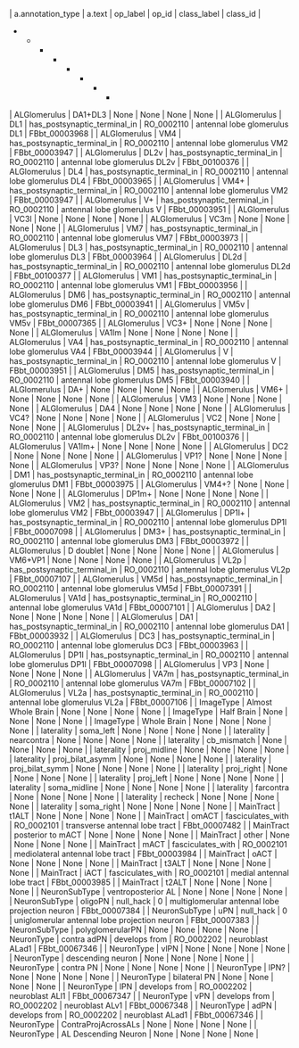 | a.annotation_type | a.text | op_label | op_id | class_label | class_id |
 + + + + + + + +
| ALGlomerulus | DA1+DL3 | None | None | None | None |
| ALGlomerulus | DL1 | has_postsynaptic_terminal_in | RO_0002110 | antennal lobe glomerulus DL1 | FBbt_00003968 |
| ALGlomerulus | VM4 | has_postsynaptic_terminal_in | RO_0002110 | antennal lobe glomerulus VM2 | FBbt_00003947 |
| ALGlomerulus | DL2v | has_postsynaptic_terminal_in | RO_0002110 | antennal lobe glomerulus DL2v | FBbt_00100376 |
| ALGlomerulus | DL4 | has_postsynaptic_terminal_in | RO_0002110 | antennal lobe glomerulus DL4 | FBbt_00003965 |
| ALGlomerulus | VM4+ | has_postsynaptic_terminal_in | RO_0002110 | antennal lobe glomerulus VM2 | FBbt_00003947 |
| ALGlomerulus | V+ | has_postsynaptic_terminal_in | RO_0002110 | antennal lobe glomerulus V | FBbt_00003951 |
| ALGlomerulus | VC3l | None | None | None | None |
| ALGlomerulus | VC3m | None | None | None | None |
| ALGlomerulus | VM7 | has_postsynaptic_terminal_in | RO_0002110 | antennal lobe glomerulus VM7 | FBbt_00003973 |
| ALGlomerulus | DL3 | has_postsynaptic_terminal_in | RO_0002110 | antennal lobe glomerulus DL3 | FBbt_00003964 |
| ALGlomerulus | DL2d | has_postsynaptic_terminal_in | RO_0002110 | antennal lobe glomerulus DL2d | FBbt_00100377 |
| ALGlomerulus | VM1 | has_postsynaptic_terminal_in | RO_0002110 | antennal lobe glomerulus VM1 | FBbt_00003956 |
| ALGlomerulus | DM6 | has_postsynaptic_terminal_in | RO_0002110 | antennal lobe glomerulus DM6 | FBbt_00003941 |
| ALGlomerulus | VM5v | has_postsynaptic_terminal_in | RO_0002110 | antennal lobe glomerulus VM5v | FBbt_00007365 |
| ALGlomerulus | VC3+ | None | None | None | None |
| ALGlomerulus | VA1lm | None | None | None | None |
| ALGlomerulus | VA4 | has_postsynaptic_terminal_in | RO_0002110 | antennal lobe glomerulus VA4 | FBbt_00003944 |
| ALGlomerulus | V | has_postsynaptic_terminal_in | RO_0002110 | antennal lobe glomerulus V | FBbt_00003951 |
| ALGlomerulus | DM5 | has_postsynaptic_terminal_in | RO_0002110 | antennal lobe glomerulus DM5 | FBbt_00003940 |
| ALGlomerulus | DA+ | None | None | None | None |
| ALGlomerulus | VM6+ | None | None | None | None |
| ALGlomerulus | VM3 | None | None | None | None |
| ALGlomerulus | DA4 | None | None | None | None |
| ALGlomerulus | VC4? | None | None | None | None |
| ALGlomerulus | VC2 | None | None | None | None |
| ALGlomerulus | DL2v+ | has_postsynaptic_terminal_in | RO_0002110 | antennal lobe glomerulus DL2v | FBbt_00100376 |
| ALGlomerulus | VA1lm+ | None | None | None | None |
| ALGlomerulus | DC2 | None | None | None | None |
| ALGlomerulus | VP1? | None | None | None | None |
| ALGlomerulus | VP3? | None | None | None | None |
| ALGlomerulus | DM1 | has_postsynaptic_terminal_in | RO_0002110 | antennal lobe glomerulus DM1 | FBbt_00003975 |
| ALGlomerulus | VM4+? | None | None | None | None |
| ALGlomerulus | DP1m+ | None | None | None | None |
| ALGlomerulus | VM2 | has_postsynaptic_terminal_in | RO_0002110 | antennal lobe glomerulus VM2 | FBbt_00003947 |
| ALGlomerulus | DP1l+ | has_postsynaptic_terminal_in | RO_0002110 | antennal lobe glomerulus DP1l | FBbt_00007098 |
| ALGlomerulus | DM3+ | has_postsynaptic_terminal_in | RO_0002110 | antennal lobe glomerulus DM3 | FBbt_00003972 |
| ALGlomerulus | D doublet | None | None | None | None |
| ALGlomerulus | VM6+VP1 | None | None | None | None |
| ALGlomerulus | VL2p | has_postsynaptic_terminal_in | RO_0002110 | antennal lobe glomerulus VL2p | FBbt_00007107 |
| ALGlomerulus | VM5d | has_postsynaptic_terminal_in | RO_0002110 | antennal lobe glomerulus VM5d | FBbt_00007391 |
| ALGlomerulus | VA1d | has_postsynaptic_terminal_in | RO_0002110 | antennal lobe glomerulus VA1d | FBbt_00007101 |
| ALGlomerulus | DA2 | None | None | None | None |
| ALGlomerulus | DA1 | has_postsynaptic_terminal_in | RO_0002110 | antennal lobe glomerulus DA1 | FBbt_00003932 |
| ALGlomerulus | DC3 | has_postsynaptic_terminal_in | RO_0002110 | antennal lobe glomerulus DC3 | FBbt_00003963 |
| ALGlomerulus | DP1l | has_postsynaptic_terminal_in | RO_0002110 | antennal lobe glomerulus DP1l | FBbt_00007098 |
| ALGlomerulus | VP3 | None | None | None | None |
| ALGlomerulus | VA7m | has_postsynaptic_terminal_in | RO_0002110 | antennal lobe glomerulus VA7m | FBbt_00007102 |
| ALGlomerulus | VL2a | has_postsynaptic_terminal_in | RO_0002110 | antennal lobe glomerulus VL2a | FBbt_00007106 |
| ImageType | Almost Whole Brain | None | None | None | None |
| ImageType | Half Brain | None | None | None | None |
| ImageType | Whole Brain | None | None | None | None |
| laterality | soma_left | None | None | None | None |
| laterality | nearcontra | None | None | None | None |
| laterality | cb_mismatch | None | None | None | None |
| laterality | proj_midline | None | None | None | None |
| laterality | proj_bilat_asymm | None | None | None | None |
| laterality | proj_bilat_symm | None | None | None | None |
| laterality | proj_right | None | None | None | None |
| laterality | proj_left | None | None | None | None |
| laterality | soma_midline | None | None | None | None |
| laterality | farcontra | None | None | None | None |
| laterality | recheck | None | None | None | None |
| laterality | soma_right | None | None | None | None |
| MainTract | t1ALT | None | None | None | None |
| MainTract | omACT | fasciculates_with | RO_0002101 | transverse antennal lobe tract | FBbt_00007482 |
| MainTract | posterior to mACT | None | None | None | None |
| MainTract | other | None | None | None | None |
| MainTract | mACT | fasciculates_with | RO_0002101 | mediolateral antennal lobe tract | FBbt_00003984 |
| MainTract | oACT | None | None | None | None |
| MainTract | t3ALT | None | None | None | None |
| MainTract | iACT | fasciculates_with | RO_0002101 | medial antennal lobe tract | FBbt_00003985 |
| MainTract | t2ALT | None | None | None | None |
| NeuronSubType | ventroposterior AL | None | None | None | None |
| NeuronSubType | oligoPN | null_hack | 0 | multiglomerular antennal lobe projection neuron | FBbt_00007384 |
| NeuronSubType | uPN | null_hack | 0 | uniglomerular antennal lobe projection neuron | FBbt_00007383 |
| NeuronSubType | polyglomerularPN | None | None | None | None |
| NeuronType | contra adPN | develops from | RO_0002202 | neuroblast ALad1 | FBbt_00067346 |
| NeuronType | vlPN | None | None | None | None |
| NeuronType | descending neuron | None | None | None | None |
| NeuronType | contra PN | None | None | None | None |
| NeuronType | lPN? | None | None | None | None |
| NeuronType | bilateral PN | None | None | None | None |
| NeuronType | lPN | develops from | RO_0002202 | neuroblast ALl1 | FBbt_00067347 |
| NeuronType | vPN | develops from | RO_0002202 | neuroblast ALv1 | FBbt_00067348 |
| NeuronType | adPN | develops from | RO_0002202 | neuroblast ALad1 | FBbt_00067346 |
| NeuronType | ContraProjAcrossALs | None | None | None | None |
| NeuronType | AL Descending Neuron | None | None | None | None |
